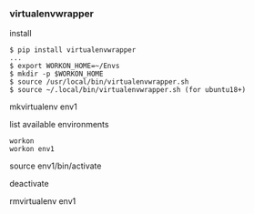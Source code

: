 

### virtualenvwrapper
install

    $ pip install virtualenvwrapper
    ...
    $ export WORKON_HOME=~/Envs
    $ mkdir -p $WORKON_HOME
    $ source /usr/local/bin/virtualenvwrapper.sh
    $ source ~/.local/bin/virtualenvwrapper.sh (for ubuntu18+)

mkvirtualenv env1

list available environments

    workon
    workon env1
    
source env1/bin/activate

deactivate

rmvirtualenv env1

